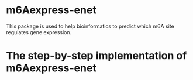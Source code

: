 # m6Aexpress-enet
This package is used to help bioinformatics to predict which m6A site regulates gene expression.
# The step-by-step implementation of m6Aexpress-enet

